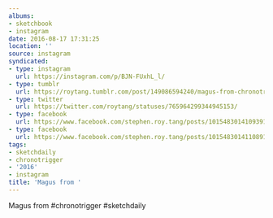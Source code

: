 ```yaml
---
albums:
- sketchbook
- instagram
date: 2016-08-17 17:31:25
location: ''
source: instagram
syndicated:
- type: instagram
  url: https://instagram.com/p/BJN-FUxhL_l/
- type: tumblr
  url: https://roytang.tumblr.com/post/149086594240/magus-from-chronotrigger-sketchdaily
- type: twitter
  url: https://twitter.com/roytang/statuses/765964299344945153/
- type: facebook
  url: https://www.facebook.com/stephen.roy.tang/posts/10154830141093912:0
- type: facebook
  url: https://www.facebook.com/stephen.roy.tang/posts/10154830141108912
tags:
- sketchdaily
- chronotrigger
- '2016'
- instagram
title: 'Magus from '
---
```


Magus from #chronotrigger #sketchdaily